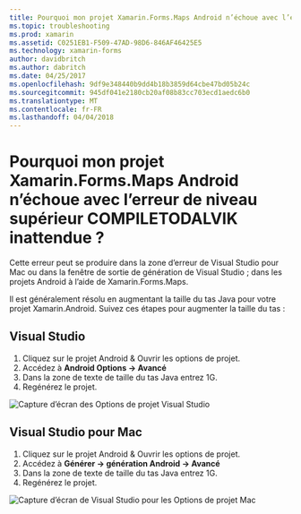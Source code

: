 ```yaml
---
title: Pourquoi mon projet Xamarin.Forms.Maps Android n’échoue avec l’erreur de niveau supérieur COMPILETODALVIK inattendue ?
ms.topic: troubleshooting
ms.prod: xamarin
ms.assetid: C0251EB1-F509-47AD-98D6-846AF46425E5
ms.technology: xamarin-forms
author: davidbritch
ms.author: dabritch
ms.date: 04/25/2017
ms.openlocfilehash: 9df9e348440b9dd4b18b3859d64cbe47bd05b24c
ms.sourcegitcommit: 945df041e2180cb20af08b83cc703ecd1aedc6b0
ms.translationtype: MT
ms.contentlocale: fr-FR
ms.lasthandoff: 04/04/2018
---
```

# <a name="why-does-my-xamarinformsmaps-android-project-fail-with-compiletodalvik-unexpected-top-level-error"></a>Pourquoi mon projet Xamarin.Forms.Maps Android n’échoue avec l’erreur de niveau supérieur COMPILETODALVIK inattendue ?

Cette erreur peut se produire dans la zone d’erreur de Visual Studio pour Mac ou dans la fenêtre de sortie de génération de Visual Studio ; dans les projets Android à l’aide de Xamarin.Forms.Maps.

Il est généralement résolu en augmentant la taille du tas Java pour votre projet Xamarin.Android. Suivez ces étapes pour augmenter la taille du tas :

## <a name="visual-studio"></a>Visual Studio

1. Cliquez sur le projet Android & Ouvrir les options de projet.
2. Accédez à **Android Options -> Avancé**
3. Dans la zone de texte de taille du tas Java entrez 1G.
4. Regénérez le projet.

![Capture d’écran des Options de projet Visual Studio](maps-compiletodalvik-error-images/vsjavaheap.png "Android générer des Options dans Visual Studio")

## <a name="visual-studio-for-mac"></a>Visual Studio pour Mac

1.  Cliquez sur le projet Android & Ouvrir les options de projet.
2.  Accédez à **Générer -> génération Android -> Avancé**
3.  Dans la zone de texte de taille du tas Java entrez 1G.
4.  Regénérez le projet.  

![Capture d’écran de Visual Studio pour les Options de projet Mac](maps-compiletodalvik-error-images/xsjavaheap.png "Android générer des Options dans Visual Studio pour Mac")

